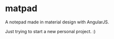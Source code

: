 # matpad
A notepad made in material design with AngularJS.

Just trying to start a new personal project. :)
